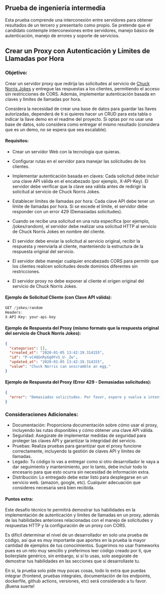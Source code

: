 ## Prueba de ingeniería intermedia
Esta prueba comprende una interconexión entre servidores para obtener resultados de un tercero y presentarlo como propio. Se pretende que el candidato contemple interconexiones entre servidores, manejo básico de autenticación, manejo de errores y soporte de servicios.

## Crear un Proxy con Autenticación y Límites de Llamadas por Hora

### Objetivo:

Crear un servidor proxy que redirija las solicitudes al servicio de [Chuck Norris Jokes](https://api.chucknorris.io/) y entregue las respuestas a los clientes, permitiendo el acceso sin restricciones de CORS. Además, implementar autenticación basada en claves y límites de llamadas por hora.

Considera la necesidad de crear una base de datos para guardar las llaves autorizadas, dependerá de ti si quieres hacer un CRUD para esta tabla o indicar la llave demo en el readme del proyecto. Si optas por no usar una base de datos, solo considera como entregar el mismo resultado (considera que es un demo, no se espera que sea escalable).

#### Requisitos:

- Crear un servidor Web con la tecnología que quieras.

- Configurar rutas en el servidor para manejar las solicitudes de los clientes.

- Implementar autenticación basada en claves: Cada solicitud debe incluir una clave API válida en el encabezado (por ejemplo, X-API-Key). El servidor debe verificar que la clave sea válida antes de redirigir la solicitud al servicio de Chuck Norris Jokes.

- Establecer límites de llamadas por hora: Cada clave API debe tener un límite de llamadas por hora. Si se excede el límite, el servidor debe responder con un error 429 (Demasiadas solicitudes).

- Cuando se recibe una solicitud en una ruta específica (por ejemplo, /jokes/random), el servidor debe realizar una solicitud HTTP al servicio de Chuck Norris Jokes en nombre del cliente.

- El servidor debe enviar la solicitud al servicio original, recibir la respuesta y reenviarla al cliente, manteniendo la estructura de la respuesta original del servicio.

- El servidor debe manejar cualquier encabezado CORS para permitir que los clientes realicen solicitudes desde dominios diferentes sin restricciones.

- El servidor proxy no debe exponer al cliente el origen original del servicio de Chuck Norris Jokes.

#### Ejemplo de Solicitud Cliente (con Clave API válida):

```javascript
GET /jokes/random
Headers:
X-API-Key: your-api-key
```

#### Ejemplo de Respuesta del Proxy (mismo formato que la respuesta original del servicio de Chuck Norris Jokes):

```json
{
  "categories": [],
  "created_at": "2020-01-05 13:42:19.314155",
  "id": "P-vC4QGnRyGg0YvS_U-_Zw",
  "updated_at": "2020-01-05 13:42:19.314155",
  "value": "Chuck Norris can unscramble an egg."
}
```

#### Ejemplo de Respuesta del Proxy (Error 429 - Demasiadas solicitudes):
```json
{
  "error": "Demasiadas solicitudes. Por favor, espere y vuelva a intentarlo más tarde."
}
```

### Consideraciones Adicionales:

- Documentación: Proporciona documentación sobre cómo usar el proxy, incluyendo las rutas disponibles y cómo obtener una clave API válida.
- Seguridad: Asegúrate de implementar medidas de seguridad para proteger las claves API y garantizar la integridad del servicio.
- Pruebas: Realiza pruebas para garantizar que el proxy funcione correctamente, incluyendo la gestión de claves API y límites de llamadas.
- Legado: Tu código lo vas a entregar como si otro desarrollador le vaya a dar seguimiento y mantenimiento, por lo tanto, debe incluir todo lo encesario para que esto ocurra sin necesidad de información extra.
- Distribución: Lo entregado debe estar listo para desplegarse en un servicio web. (amazon, google, etc). Cualquier adecuación que consideres necesaria será bien recibida.

#### Puntos extra:
Este desafío técnico te permitirá demostrar tus habilidades en la implementación de autenticación y límites de llamadas en un proxy, además de las habilidades anteriores relacionadas con el manejo de solicitudes y respuestas HTTP y la configuración de un proxy con CORS.

Es dificil determinar el nivel de un desarrollador en solo una prueba de código, así que es muy importante que aportes en la prueba la mayor cantidad de ejemplos de tus conocimientos. Sugerimos no usar frameworks pues es un reto muy sencillo y preferimos leer código creado por ti, que boilerplate genérico, sin embargo, si sí lo usas, solo asegúrate de demostrar tus habilidades en las secciones que si desarrollaste tu.

En si, la prueba solo pide muy pocas cosas, todo lo extra que puedas integrar (frontend, pruebas integrales, documentación de los endpoints, dockerfile, github actions, versiones, etc) será considerado a tu favor. ¡Buena suerte!
